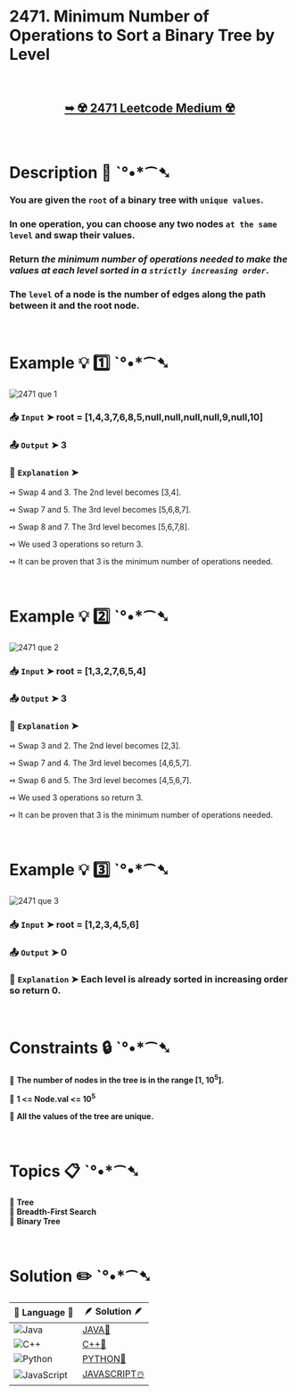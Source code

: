 # 2471. Minimum Number of Operations to Sort a Binary Tree by Level

</br>

<h2 align="center"> 

<a href="https://leetcode.com/problems/minimum-number-of-operations-to-sort-a-binary-tree-by-level/description/?envType=daily-question&envId=2024-12-23"><strong>➥ ☢️ 2471 Leetcode Medium ☢️ </strong></a>
</h2>

</br>

# Description 📜 ˋ°•*⁀➷

### You are given the `root` of a binary tree with `unique values`.

### In one operation, you can choose any two nodes `at the same level` and swap their values.

### Return *the minimum number of operations needed to make the values at each level sorted in a `strictly increasing order`*.

### The `level` of a node is the number of edges along the path between it and the root node.

</br>

# Example 💡 1️⃣ ˋ°•*⁀➷

![2471 que  1](https://github.com/user-attachments/assets/a7345aeb-abff-449c-a7bd-9ed66fb79183)

  ### 📥 `Input`  ➤ root = [1,4,3,7,6,8,5,null,null,null,null,9,null,10]

  ### 📤 `Output`  ➤ 3

  ### 🔦 `Explanation`  ➤ 

➺ Swap 4 and 3. The 2nd level becomes [3,4].

➺ Swap 7 and 5. The 3rd level becomes [5,6,8,7].

➺ Swap 8 and 7. The 3rd level becomes [5,6,7,8].

➺ We used 3 operations so return 3.

➺ It can be proven that 3 is the minimum number of operations needed.

</br>

# Example 💡 2️⃣ ˋ°•*⁀➷

![2471 que 2](https://github.com/user-attachments/assets/e950abe9-1d1d-4ac2-be4b-47d7cfee091e)

  ### 📥 `Input` ➤ root = [1,3,2,7,6,5,4]

  ### 📤 `Output`  ➤ 3

  ### 🔦 `Explanation` ➤ 

➺ Swap 3 and 2. The 2nd level becomes [2,3].

➺ Swap 7 and 4. The 3rd level becomes [4,6,5,7].

➺ Swap 6 and 5. The 3rd level becomes [4,5,6,7].

➺ We used 3 operations so return 3.

➺ It can be proven that 3 is the minimum number of operations needed.

</br>

# Example 💡 3️⃣ ˋ°•*⁀➷

![2471 que 3](https://github.com/user-attachments/assets/a75cc11e-9dd5-4441-bd35-7d84e5f786a5)

  ### 📥 `Input` ➤  root = [1,2,3,4,5,6]

  ### 📤 `Output`  ➤ 0

  ### 🔦 `Explanation`  ➤ Each level is already sorted in increasing order so return 0.

</br>

# Constraints 🔒 ˋ°•*⁀➷

🔹 **The number of nodes in the tree is in the range [1, 10<sup>5</sup>].** </br>

🔹 **1 <= Node.val <= 10<sup>5</sup>** </br>

🔹 **All the values of the tree are unique.** </br>

</br>

# Topics 📋 ˋ°•*⁀➷

🔸 **Tree**  </br>
🔸 **Breadth-First Search**  </br>
🔸 **Binary Tree**  </br>

</br>

# Solution ✏️ ˋ°•*⁀➷

| 📒 Language 📒  | 🪶 Solution 🪶 |
| ------------- | ------------- |
|  ![Java](https://img.shields.io/badge/java-%23ED8B00.svg?style=for-the-badge&logo=openjdk&logoColor=white)  | [JAVA🍁](https://github.com/Prakhar-002/LEETCODE/blob/main/%F0%9F%93%9C%20Daily%20Challange%20%F0%9F%92%A1/12%20December%20%F0%9F%90%BB%E2%80%8D%E2%9D%84%EF%B8%8F%202024/23%20-%2012%20-%202024%20---%202471.%20Minimum%20Number%20of%20Operations%20to%20Sort%20a%20Binary%20Tree%20by%20Level%20%E2%98%83%EF%B8%8F%20%F0%9F%8D%81%20%F0%9F%8D%B0%20%F0%9F%8E%B2/%F0%9F%8D%81JAVA%20-%202471.%20Minimum%20Number%20of%20Operations%20to%20Sort%20a%20Binary%20Tree.java) |
|  ![C++](https://img.shields.io/badge/c++-%2300599C.svg?style=for-the-badge&logo=c%2B%2B&logoColor=white)  | [C++🎲](https://github.com/Prakhar-002/LEETCODE/blob/main/%F0%9F%93%9C%20Daily%20Challange%20%F0%9F%92%A1/12%20December%20%F0%9F%90%BB%E2%80%8D%E2%9D%84%EF%B8%8F%202024/23%20-%2012%20-%202024%20---%202471.%20Minimum%20Number%20of%20Operations%20to%20Sort%20a%20Binary%20Tree%20by%20Level%20%E2%98%83%EF%B8%8F%20%F0%9F%8D%81%20%F0%9F%8D%B0%20%F0%9F%8E%B2/%F0%9F%8E%B2CPP%20-%202471.%20Minimum%20Number%20of%20Operations%20to%20Sort%20a%20Binary%20Tree%20b.cpp)  |
|  ![Python](https://img.shields.io/badge/python-3670A0?style=for-the-badge&logo=python&logoColor=ffdd54)    | [PYTHON🍰](https://github.com/Prakhar-002/LEETCODE/blob/main/%F0%9F%93%9C%20Daily%20Challange%20%F0%9F%92%A1/12%20December%20%F0%9F%90%BB%E2%80%8D%E2%9D%84%EF%B8%8F%202024/23%20-%2012%20-%202024%20---%202471.%20Minimum%20Number%20of%20Operations%20to%20Sort%20a%20Binary%20Tree%20by%20Level%20%E2%98%83%EF%B8%8F%20%F0%9F%8D%81%20%F0%9F%8D%B0%20%F0%9F%8E%B2/%F0%9F%8D%B0PYTHON%20-%202471.%20Minimum%20Number%20of%20Operations%20to%20Sort%20a%20Binary%20Tree.py) |
| ![JavaScript](https://img.shields.io/badge/javascript-%23323330.svg?style=for-the-badge&logo=javascript&logoColor=%23F7DF1E)   | [JAVASCRIPT☃️](https://github.com/Prakhar-002/LEETCODE/blob/main/%F0%9F%93%9C%20Daily%20Challange%20%F0%9F%92%A1/12%20December%20%F0%9F%90%BB%E2%80%8D%E2%9D%84%EF%B8%8F%202024/23%20-%2012%20-%202024%20---%202471.%20Minimum%20Number%20of%20Operations%20to%20Sort%20a%20Binary%20Tree%20by%20Level%20%E2%98%83%EF%B8%8F%20%F0%9F%8D%81%20%F0%9F%8D%B0%20%F0%9F%8E%B2/%E2%98%83%EF%B8%8FJAVASCRIPT%20-%202471.%20Minimum%20Number%20of%20Operations%20to%20Sort%20a%20Binary%20.js) |
